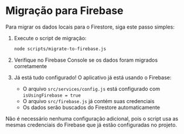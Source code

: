 # Migração para Firebase

Para migrar os dados locais para o Firestore, siga este passo simples:

1. Execute o script de migração:

   ```bash
   node scripts/migrate-to-firebase.js
   ```

2. Verifique no Firebase Console se os dados foram migrados corretamente

3. Já está tudo configurado! O aplicativo já está usando o Firebase:
   - O arquivo `src/services/config.js` está configurado com `isUsingFirebase = true`
   - O arquivo `src/firebase.js` já contém suas credenciais
   - Os dados serão buscados do Firestore automaticamente

Não é necessário nenhuma configuração adicional, pois o script usa as mesmas credenciais do Firebase que já estão configuradas no projeto.
